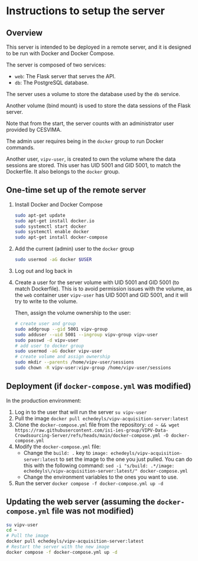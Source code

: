 # Instructions to setup the server
## Overview
This server is intended to be deployed in a remote server, and it is designed to be run with Docker and Docker Compose.

The server is composed of two services:
- `web`: The Flask server that serves the API.
- `db`: The PostgreSQL database.

The server uses a volume to store the database used by the `db` service.

Another volume (bind mount) is used to store the data sessions of the Flask server.

Note that from the start, the server counts with an administrator user provided by CESVIMA.

The admin user requires being in the `docker` group to run Docker commands.

Another user, `vipv-user`, is created to own the volume where the data sessions are stored. This user has UID 5001 and GID 5001, to match the Dockerfile. It also belongs to the `docker` group.

## One-time set up of the remote server
1. Install Docker and Docker Compose
    ```bash
    sudo apt-get update
    sudo apt-get install docker.io
    sudo systemctl start docker
    sudo systemctl enable docker
    sudo apt-get install docker-compose
    ```
2. Add the current (admin) user to the `docker` group
    ```bash
    sudo usermod -aG docker $USER
    ```
3. Log out and log back in
4. Create a user for the server volume with UID 5001 and GID 5001 (to match Dockerfile).
    This is to avoid permission issues with the volume, as the `web` container user `vipv-user` has UID 5001 and GID 5001, and it will try to write to the volume.

    Then, assign the volume ownership to the user:
    ```bash
    # create user and group
    sudo addgroup --gid 5001 vipv-group
    sudo adduser --uid 5001 --ingroup vipv-group vipv-user
    sudo passwd -d vipv-user
    # add user to docker group
    sudo usermod -aG docker vipv-user
    # create volume and assign ownership
    sudo mkdir --parents /home/vipv-user/sessions
    sudo chown -R vipv-user:vipv-group /home/vipv-user/sessions
    ```

## Deployment (if `docker-compose.yml` was modified)
In the production environment:

1. Log in to the user that will run the server
    `su vipv-user`
2. Pull the image
    `docker pull echedeyls/vipv-acquisition-server:latest`
3. Clone the `docker-compose.yml` file from the repository:
    `cd ~ && wget https://raw.githubusercontent.com/isi-ies-group/VIPV-Data-Crowdsourcing-Server/refs/heads/main/docker-compose.yml -O docker-compose.yml`
4. Modify the `docker-compose.yml` file:
    - Change the `build: .` key to `image: echedeyls/vipv-acquisition-server:latest` to set the image to the one you just pulled. You can do this with the following command:
    `sed -i "s/build: .*/image: echedeyls\/vipv-acquisition-server:latest/" docker-compose.yml`
    - Change the environment variables to the ones you want to use.
5. Run the server
    `docker compose -f docker-compose.yml up -d`

## Updating the web server (assuming the `docker-compose.yml` file was not modified)
```bash
su vipv-user
cd ~
# Pull the image
docker pull echedeyls/vipv-acquisition-server:latest
# Restart the server with the new image
docker compose -f docker-compose.yml up -d
```
